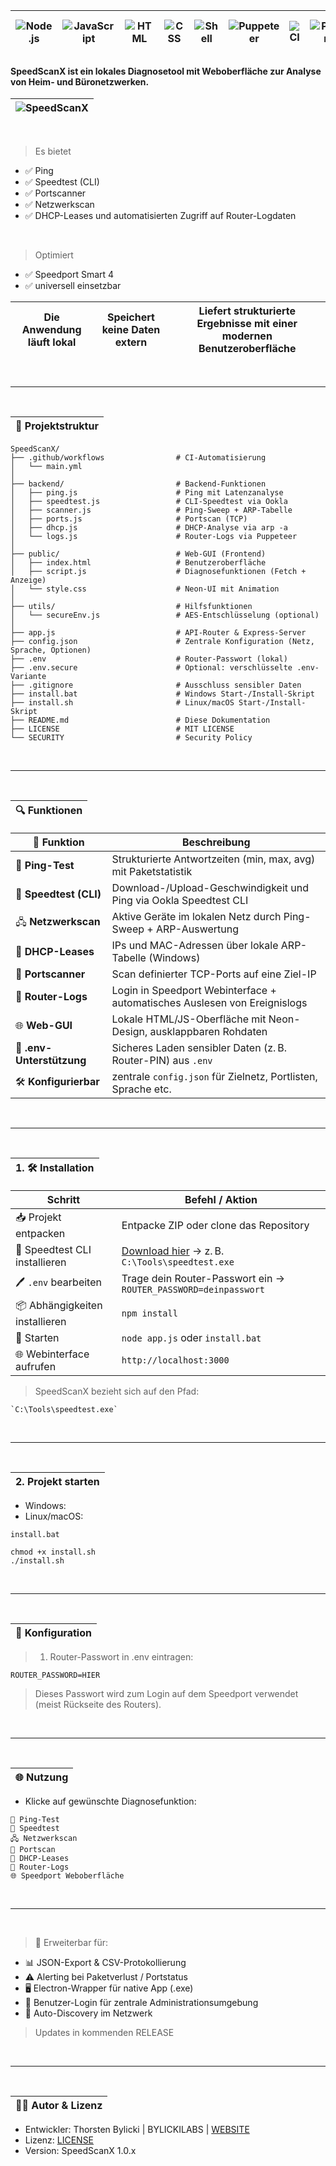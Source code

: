 |![Node.js](https://img.shields.io/badge/Node.js-18%2B-green)|![JavaScript](https://img.shields.io/badge/JavaScript-ES6+-yellow)|![HTML](https://img.shields.io/badge/HTML5-UI-blue)|![CSS](https://img.shields.io/badge/CSS3-Neon%20Style-purple)|![Shell](https://img.shields.io/badge/Shell-Bash%20%26%20Batch-lightgrey)|![Puppeteer](https://img.shields.io/badge/Puppeteer-Automation-brightgreen)|![CI](https://github.com/bylickilabs/speedScanX/actions/workflows/main.yml/badge.svg)|![Platform](https://img.shields.io/badge/platform-Windows%20%7C%20Linux-lightgrey)|![License](https://img.shields.io/github/license/bylickilabs/speedScanX)|![Last Commit](https://img.shields.io/github/last-commit/bylickilabs/speedScanX)|![GitHub issues](https://img.shields.io/github/issues/bylickilabs/speedScanX)|![Security Policy](https://img.shields.io/badge/security-policy-green)
|---|---|---|---|---|---|---|---|---|---|---|---|

#### **SpeedScanX** ist ein lokales Diagnosetool mit Weboberfläche zur Analyse von Heim- und Büronetzwerken.  

|![SpeedScanX](https://github.com/user-attachments/assets/56acb858-815b-44fc-8692-31d384256d2c)|
|---|

<br>

> Es bietet
- ✅ Ping
- ✅ Speedtest (CLI)
- ✅ Portscanner
- ✅ Netzwerkscan
- ✅ DHCP-Leases und automatisierten Zugriff auf Router-Logdaten
      
<br>

> Optimiert
- ✅ Speedport Smart 4
- ✅ universell einsetzbar

| Die Anwendung läuft lokal | Speichert keine Daten extern | Liefert strukturierte Ergebnisse mit einer modernen Benutzeroberfläche |
|---|---|---|

<br>

---

<br>

|📁 Projektstruktur|
|---|

```yarn
SpeedScanX/
├── .github/workflows                # CI-Automatisierung
│   └── main.yml             
│
├── backend/                         # Backend-Funktionen
│   ├── ping.js                      # Ping mit Latenzanalyse
│   ├── speedtest.js                 # CLI-Speedtest via Ookla
│   ├── scanner.js                   # Ping-Sweep + ARP-Tabelle
│   ├── ports.js                     # Portscan (TCP)
│   ├── dhcp.js                      # DHCP-Analyse via arp -a
│   └── logs.js                      # Router-Logs via Puppeteer
│
├── public/                          # Web-GUI (Frontend)
│   ├── index.html                   # Benutzeroberfläche
│   ├── script.js                    # Diagnosefunktionen (Fetch + Anzeige)
│   └── style.css                    # Neon-UI mit Animation
│
├── utils/                           # Hilfsfunktionen
│   └── secureEnv.js                 # AES-Entschlüsselung (optional)
│
├── app.js                           # API-Router & Express-Server
├── config.json                      # Zentrale Konfiguration (Netz, Sprache, Optionen)
├── .env                             # Router-Passwort (lokal)
├── .env.secure                      # Optional: verschlüsselte .env-Variante
├── .gitignore                       # Ausschluss sensibler Daten
├── install.bat                      # Windows Start-/Install-Skript
├── install.sh                       # Linux/macOS Start-/Install-Skript
├── README.md                        # Diese Dokumentation
├── LICENSE                          # MIT LICENSE
└── SECURITY                         # Security Policy
```

<br>

---

<br>

|🔍 Funktionen|
|---|

| 🧩 Funktion           | Beschreibung                                                                 |
|------------------------|------------------------------------------------------------------------------|
| 📡 **Ping-Test**         | Strukturierte Antwortzeiten (min, max, avg) mit Paketstatistik               |
| 📶 **Speedtest (CLI)**   | Download-/Upload-Geschwindigkeit und Ping via Ookla Speedtest CLI           |
| 🖧 **Netzwerkscan**      | Aktive Geräte im lokalen Netz durch Ping-Sweep + ARP-Auswertung              |
| 📄 **DHCP-Leases**       | IPs und MAC-Adressen über lokale ARP-Tabelle (Windows)                      |
| 🔌 **Portscanner**       | Scan definierter TCP-Ports auf eine Ziel-IP                                 |
| 📘 **Router-Logs**       | Login in Speedport Webinterface + automatisches Auslesen von Ereignislogs   |
| 🌐 **Web-GUI**           | Lokale HTML/JS-Oberfläche mit Neon-Design, ausklappbaren Rohdaten           |
| 🔐 **.env-Unterstützung**| Sicheres Laden sensibler Daten (z. B. Router-PIN) aus `.env`                |
| 🛠️ **Konfigurierbar**     | zentrale `config.json` für Zielnetz, Portlisten, Sprache etc.              |

<br>

---

<br>

|1. 🛠️ Installation|
|---|

| Schritt                        | Befehl / Aktion                                                   |
|--------------------------------|-------------------------------------------------------------------|
| 📥 Projekt entpacken           | Entpacke ZIP oder clone das Repository                            |
| 🔧 Speedtest CLI installieren  | [Download hier](https://www.speedtest.net/apps/cli) → z. B. `C:\Tools\speedtest.exe` |
| 🖊️ `.env` bearbeiten            | Trage dein Router-Passwort ein → `ROUTER_PASSWORD=deinpasswort`   |
| 📦 Abhängigkeiten installieren | `npm install`                                                    |
| 🚀 Starten                     | `node app.js` oder `install.bat`                                 |
| 🌐 Webinterface aufrufen       | `http://localhost:3000`                                          |

> SpeedScanX bezieht sich auf den Pfad:

```yarn
`C:\Tools\speedtest.exe`
```

<br>

---

<br>



|2. Projekt starten|
|---|

- Windows:
- Linux/macOS:

```yarn
install.bat
```

```yarn
chmod +x install.sh
./install.sh
```

<br>

---

<br>

|🔐 Konfiguration|
|---|
> 1. Router-Passwort in .env eintragen:

```yarn
ROUTER_PASSWORD=HIER
```

> Dieses Passwort wird zum Login auf dem Speedport verwendet (meist Rückseite des Routers).

<br>

---

<br>

|🌐 Nutzung|
|---|

- Klicke auf gewünschte Diagnosefunktion:

```yarn
📡 Ping-Test
📶 Speedtest
🖧 Netzwerkscan
🔌 Portscan
📄 DHCP-Leases
📘 Router-Logs
🌐 Speedport Weboberfläche
```

<br>

---

<br>

> 🧠 Erweiterbar für:
- 📊 JSON-Export & CSV-Protokollierung
- ⚠️ Alerting bei Paketverlust / Portstatus
- 🖥️ Electron-Wrapper für native App (.exe)
- 🔐 Benutzer-Login für zentrale Administrationsumgebung
- 🧩 Auto-Discovery im Netzwerk
> Updates in kommenden RELEASE
<br>

---

<br>

|👨‍💻 Autor & Lizenz|
|---|

- Entwickler: Thorsten Bylicki | BYLICKILABS | [WEBSITE](https://www.bylickilabs.de)
- Lizenz: [LICENSE](LICENSE)
- Version: SpeedScanX 1.0.x
